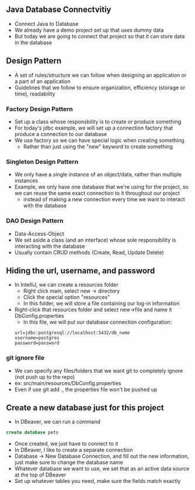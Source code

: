 ## Java Database Connectvitiy
- Connect Java to Database
- We already have a demo project set up that uses dummy data
- But today we are going to connect that project so that it can store data in the database

## Design Pattern
- A set of rules/structure we can follow when designing an application or a part of an application
- Guidelines that we follow to ensure organization, efficiency (storage or time), readability

### Factory Design Pattern
- Set up a class whose responsbility is to create or produce something
- For today's jdbc example, we will set up a connection factory that produce a connection to our database
- We use factory so we can have special logic when creating something
    - Rather than just using the "new" keyword to create something

### Singleton Design Pattern
- We only have a single instance of an object/data, rather than multiple instances
- Example, we only have one database that we're using for the project, so we can reuse the same exact connection to it throughout our project
    - instead of making a new connection every time we want to interact with the database

### DAO Design Pattern
- Data-Access-Object
- We set aside a class (and an interface) whose sole responsibility is interacting with the database
- Usually contain CRUD methods (Create, Read, Update Delete)

## Hiding the url, username, and password
- In IntelliJ, we can create a resources folder
    - Right click main, select new -> directory
    - Click the special option "resources"
    - In this folder, we will store a file containing our log-in information
- Right-click that resources folder and select new->file and name it DbConfig.properties
    - In this file, we will put our database connection configuration:
    ```
    url=jdbc:postgresql://localhost:5432/db_name
    username=postgres
    password=password
    ```
### git ignore file
- We can specify any files/folders that we want git to completely ignore (not push up to the repo)
- ex: src/main/resources/DbConfig.properties
- Even if use git add ., the properties file won't be pushed up

## Create a new database just for this project
- In DBeaver, we can run a command 
```sql
create database pets
```
- Once created, we just have to connect to it
- In DBeaver, I like to create a separate connection
- Database -> New Database Connection, and fill out the new information, just make sure to change the database name
- Whatever database we want to use, we set that as an active data source at the top of DBeaver
- Set up whatever tables you need, make sure the fields match exactly